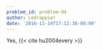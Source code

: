 ```yaml
---
problem_id: problem-94
author: Ledrappier
date: '2016-11-14T17:12:38-08:00'
---
```

Yes, {{< cite hu2004every >}}

